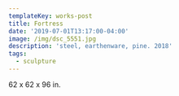 ```yaml
---
templateKey: works-post
title: Fortress
date: '2019-07-01T13:17:00-04:00'
image: /img/dsc_5551.jpg
description: 'steel, earthenware, pine. 2018'
tags:
  - sculpture
---
```

62 x 62 x 96 in.
